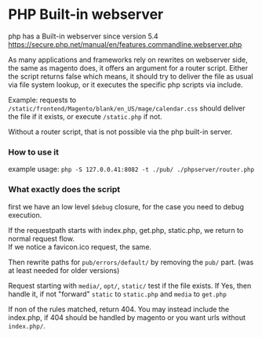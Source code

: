 PHP Built-in webserver
======================

php has a Built-in webserver since version 5.4
https://secure.php.net/manual/en/features.commandline.webserver.php

As many applications and frameworks rely on rewrites on webserver side,
the same as magento does, it offers an argument for a router script.
Either the script returns false which means, it should try to deliver the file
as usual via file system lookup, or it executes the specific php scripts via include.

Example:
requests to `/static/frontend/Magento/blank/en_US/mage/calendar.css` should deliver the file if it exists, or execute `/static.php` if not.

Without a router script, that is not possible via the php built-in server.

### How to use it

example usage: ```php -S 127.0.0.41:8082 -t ./pub/ ./phpserver/router.php```

### What exactly does the script

first we have an low level `$debug` closure, for the case you need to debug execution.

If the requestpath starts with index.php, get.php, static.php, we return to normal request flow.  
If we notice a favicon.ico request, the same.

Then rewrite paths for `pub/errors/default/` by removing the `pub/` part. (was at least needed for older versions)

Request starting with `media/`, `opt/`, `static/` test if the file exists.
If Yes, then handle it, if not "forward" `static` to `static.php` and `media` to `get.php`

If non of the rules matched, return 404.
You may instead include the index.php, if 404 should be handled by magento or you want
urls without `index.php/`.
